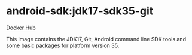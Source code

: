 # android-sdk:jdk17-sdk35-git #

[Docker Hub](https://hub.docker.com/r/azabost/android-sdk/)

This image contains the JDK17, Git, Android command line SDK tools and some basic packages for platform version 35.

